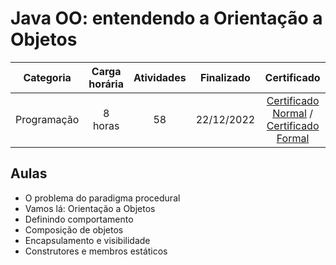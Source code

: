 # Java OO: entendendo a Orientação a Objetos

Categoria | Carga horária | Atividades | Finalizado | Certificado |
:-:|:-:|:-:|:-:|:-:|
Programação | 8 horas | 58 | 22/12/2022 | [Certificado Normal](https://cursos.alura.com.br/certificate/e7c11570-9253-40d2-af4c-b3426af1f361) / [Certificado Formal](https://cursos.alura.com.br/user/rodineicosta/course/java-introducao-orientacao-objetos/formalCertificate)

## Aulas

- O problema do paradigma procedural
- Vamos lá: Orientação a Objetos
- Definindo comportamento
- Composição de objetos
- Encapsulamento e visibilidade
- Construtores e membros estáticos
